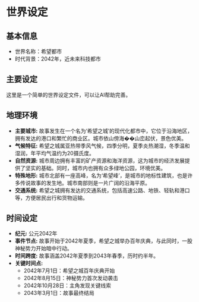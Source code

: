 # 世界设定

## 基本信息
- 世界名称：希望都市
- 时代背景：2042年，近未来科技都市

## 主要设定
这里是一个简单的世界设定文件，可以让AI帮助完善。

## 地理环境
- **主要城市:** 故事发生在一个名为‘希望之城’的现代化都市中，它位于沿海地区，拥有发达的港口和繁忙的商业区。城市依山傍海��山峦起伏，景色优美。
- **气候特征:** 希望之城属亚热带季风气候，四季分明，夏季炎热潮湿，冬季温和湿润，年平均气温约为20摄氏度。
- **自然资源:** 城市周边拥有丰富的矿产资源和海洋资源，这为城市的经济发展提供了坚实的基础。同时，城市内也拥有众多绿地公园，环境优美。
- **特殊地形:** 城市北部有一座高峰，名为‘希望峰’，是城市的地标性建筑，也是许多传说故事的发生地。城市南部则是一片广阔的沿海平原。
- **交通系统:** 希望之城拥有发达的交通系统，包括高速公路、地铁、轻轨和港口等，方便居民出行和货物运输。

## 时间设定
- **纪元:** 公元2042年
- **事件节点:** 故事开始于2042年夏季，希望之城举办百年庆典，与此同时，一股神秘势力开始暗中行动。
- **时间跨度:** 故事涵盖2042年夏季到2043年春季，历时约半年。
- **关键时间点:**
    - 2042年7月1日：希望之城百年庆典开始
    - 2042年8月15日：神秘势力首次发动袭击
    - 2042年10月28日：主角发现关键线索
    - 2043年3月1日：故事最终结局